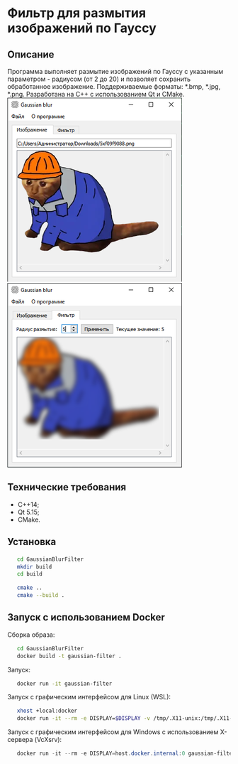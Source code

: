 # Фильтр для размытия изображений по Гауссу

## Описание

Программа выполняет размытие изображений по Гауссу с указанным параметром - радиусом (от 2 до 20) и позволяет сохранить обработанное изображение. Поддерживаемые форматы: *.bmp, *.jpg, *.png. Разработана на С++ с использованием Qt и CMake.  
![Screenshot](images/source.png)
![Screenshot](images/filter.png)
## Технические требования

- С++14;
- Qt 5.15;
- CMake.

## Установка

```bash
   cd GaussianBlurFilter
   mkdir build
   cd build
```  

```bash
   cmake ..
   cmake --build .
```  

## Запуск с использованием Docker

Сборка образа:
```bash
   cd GaussianBlurFilter
   docker build -t gaussian-filter . 
```

Запуск:
```bash
   docker run -it gaussian-filter
```
Запуск с графическим интерфейсом для Linux (WSL):
```bash
   xhost +local:docker
   docker run -it --rm -e DISPLAY=$DISPLAY -v /tmp/.X11-unix:/tmp/.X11-unix gaussian-filter
```
Запуск с графическим интерфейсом для Windows с использованием X-сервера (VcXsrv):
```powershell
   docker run -it --rm -e DISPLAY=host.docker.internal:0 gaussian-filter
```
